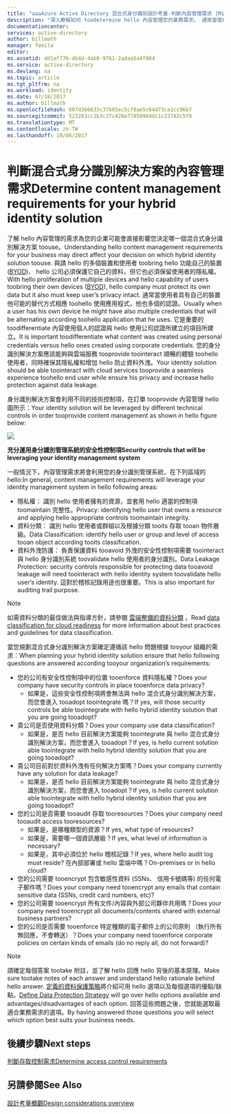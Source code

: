 ```yaml
---
title: "aaaAzure Active Directory 混合式身分識別設計考量-判斷內容管理需求 |Microsoft 文件"
description: "深入瞭解如何 toodetermine hello 內容管理您的業務需求。 通常當使用者具有自己的裝置他可能的替代方式相應 toohello 使用應用程式，他也多個的認證。 它是重要的 toodifferentiate 內容使用個人的認證與 hello 使用公司認證所建立的項目所建立。 您的身分識別解決方案應該能夠與雲端服務 tooprovide toointeract 順暢的體驗 toohello 使用者，同時確保其隱私權和增加 hello 防止資料外洩。"
documentationcenter: 
services: active-directory
author: billmath
manager: femila
editor: 
ms.assetid: dd1ef776-db4d-4ab8-9761-2adaa5a4f004
ms.service: active-directory
ms.devlang: na
ms.topic: article
ms.tgt_pltfrm: na
ms.workload: identity
ms.date: 07/18/2017
ms.author: billmath
ms.openlocfilehash: 607d366633c37b65ec5cf8ae5c64d73ca1cc96b7
ms.sourcegitcommit: 523283cc1b3c37c428e77850964dc1c33742c5f0
ms.translationtype: MT
ms.contentlocale: zh-TW
ms.lasthandoff: 10/06/2017
---
```

# <a name="determine-content-management-requirements-for-your-hybrid-identity-solution"></a><span data-ttu-id="645ab-106">判斷混合式身分識別解決方案的內容管理需求</span><span class="sxs-lookup"><span data-stu-id="645ab-106">Determine content management requirements for your hybrid identity solution</span></span>
<span data-ttu-id="645ab-107">了解 hello 內容管理的需求為您的企業可能會直接影響您決定哪一個混合式身分識別解決方案 toouse。</span><span class="sxs-lookup"><span data-stu-id="645ab-107">Understanding hello content management requirements for your business may direct affect your decision on which hybrid identity solution toouse.</span></span> <span data-ttu-id="645ab-108">與請 hello 的多個裝置和使用者 toobring hello 功能自己的裝置 ([BYOD](http://aka.ms/byodcg))、 hello 公司必須保護它自己的資料，但它也必須保留使用者的隱私權。</span><span class="sxs-lookup"><span data-stu-id="645ab-108">With hello proliferation of multiple devices and hello capability of users toobring their own devices ([BYOD](http://aka.ms/byodcg)), hello company must protect its own data but it also must keep user’s privacy intact.</span></span> <span data-ttu-id="645ab-109">通常當使用者具有自己的裝置他可能的替代方式相應 toohello 使用應用程式，他也多個的認證。</span><span class="sxs-lookup"><span data-stu-id="645ab-109">Usually when a user has his own device he might have also multiple credentials that will be alternating according toohello application that he uses.</span></span> <span data-ttu-id="645ab-110">它是重要的 toodifferentiate 內容使用個人的認證與 hello 使用公司認證所建立的項目所建立。</span><span class="sxs-lookup"><span data-stu-id="645ab-110">It is important toodifferentiate what content was created using personal credentials versus hello ones created using corporate credentials.</span></span> <span data-ttu-id="645ab-111">您的身分識別解決方案應該能夠與雲端服務 tooprovide toointeract 順暢的體驗 toohello 使用者，同時確保其隱私權和增加 hello 防止資料外洩。</span><span class="sxs-lookup"><span data-stu-id="645ab-111">Your identity solution should be able toointeract with cloud services tooprovide a seamless experience toohello end user while ensure his privacy and increase hello protection against data leakage.</span></span> 

<span data-ttu-id="645ab-112">身分識別解決方案會利用不同的技術控制項，在訂單 tooprovide 內容管理 hello 圖所示：</span><span class="sxs-lookup"><span data-stu-id="645ab-112">Your identity solution will be leveraged by different technical controls in order tooprovide content management as shown in hello figure below:</span></span>

![](./media/hybrid-id-design-considerations/securitycontrols.png)

<span data-ttu-id="645ab-113">**充分運用身分識別管理系統的安全性控制項**</span><span class="sxs-lookup"><span data-stu-id="645ab-113">**Security controls that will be leveraging your identity management system**</span></span>

<span data-ttu-id="645ab-114">一般情況下，內容管理需求將會利用您的身分識別管理系統，在下列區域的 hello:</span><span class="sxs-lookup"><span data-stu-id="645ab-114">In general, content management requirements will leverage your identity management system in hello following areas:</span></span>

* <span data-ttu-id="645ab-115">隱私權： 識別 hello 使用者擁有的資源，並套用 hello 適當的控制項 toomaintain 完整性。</span><span class="sxs-lookup"><span data-stu-id="645ab-115">Privacy: identifying hello user that owns a resource and applying hello appropriate controls toomaintain integrity.</span></span>
* <span data-ttu-id="645ab-116">資料分類： 識別 hello 使用者或群組以及根據分類 tooits 存取 tooan 物件層級。</span><span class="sxs-lookup"><span data-stu-id="645ab-116">Data Classification: identify hello user or group and level of access tooan object according tooits classification.</span></span> 
* <span data-ttu-id="645ab-117">資料外洩防護： 負責保護資料 tooavoid 外洩的安全性控制項需要 toointeract 與 hello 身分識別系統 toovalidate hello 使用者的身分識別。</span><span class="sxs-lookup"><span data-stu-id="645ab-117">Data Leakage Protection: security controls responsible for protecting data tooavoid leakage will need toointeract with hello identity system toovalidate hello user’s identity.</span></span> <span data-ttu-id="645ab-118">這對於稽核記錄用途也很重要。</span><span class="sxs-lookup"><span data-stu-id="645ab-118">This is also important for auditing trail purpose.</span></span>

> [!NOTE]
> <span data-ttu-id="645ab-119">如需資料分類的最佳做法與指導方針，請參閱 [雲端整備的資料分類](http://download.microsoft.com/download/0/A/3/0A3BE969-85C5-4DD2-83B6-366AA71D1FE3/Data-Classification-for-Cloud-Readiness.pdf) 。</span><span class="sxs-lookup"><span data-stu-id="645ab-119">Read [data classification for cloud readiness](http://download.microsoft.com/download/0/A/3/0A3BE969-85C5-4DD2-83B6-366AA71D1FE3/Data-Classification-for-Cloud-Readiness.pdf) for more information about best practices and guidelines for data classification.</span></span>
> 
> 

<span data-ttu-id="645ab-120">當您規劃混合式身分識別解決方案確定遵循該 hello 問題根據 tooyour 組織的需求：</span><span class="sxs-lookup"><span data-stu-id="645ab-120">When planning your hybrid identity solution ensure that hello following questions are answered according tooyour organization’s requirements:</span></span>

* <span data-ttu-id="645ab-121">您的公司有安全性控制項中的位置 tooenforce 資料隱私權？</span><span class="sxs-lookup"><span data-stu-id="645ab-121">Does your company have security controls in place tooenforce data privacy?</span></span>
  * <span data-ttu-id="645ab-122">如果是，這些安全性控制項將會無法與 hello 混合式身分識別解決方案，而您會進入 tooadopt toointegrate 嗎？</span><span class="sxs-lookup"><span data-stu-id="645ab-122">If yes, will those security controls be able toointegrate with hello hybrid identity solution that you are going tooadopt?</span></span>
* <span data-ttu-id="645ab-123">貴公司是否使用資料分類？</span><span class="sxs-lookup"><span data-stu-id="645ab-123">Does your company use data classification?</span></span>
  * <span data-ttu-id="645ab-124">如果是，是否 hello 目前解決方案能夠 toointegrate 與 hello 混合式身分識別解決方案，而您會進入 tooadopt？</span><span class="sxs-lookup"><span data-stu-id="645ab-124">If yes, is hello current solution able toointegrate with hello hybrid identity solution that you are going tooadopt?</span></span>
* <span data-ttu-id="645ab-125">貴公司目前對於資料外洩有任何解決方案嗎？</span><span class="sxs-lookup"><span data-stu-id="645ab-125">Does your company currently have any solution for data leakage?</span></span> 
  * <span data-ttu-id="645ab-126">如果是，是否 hello 目前解決方案能夠 toointegrate 與 hello 混合式身分識別解決方案，而您會進入 tooadopt？</span><span class="sxs-lookup"><span data-stu-id="645ab-126">If yes, is hello current solution able toointegrate with hello hybrid identity solution that you are going tooadopt?</span></span>
* <span data-ttu-id="645ab-127">您的公司是否需要 tooaudit 存取 tooresources？</span><span class="sxs-lookup"><span data-stu-id="645ab-127">Does your company need tooaudit access tooresources?</span></span>
  * <span data-ttu-id="645ab-128">如果是，是哪種類型的資源？</span><span class="sxs-lookup"><span data-stu-id="645ab-128">If yes, what type of resources?</span></span>
  * <span data-ttu-id="645ab-129">如果是，需要哪一個資訊層級？</span><span class="sxs-lookup"><span data-stu-id="645ab-129">If yes, what level of information is necessary?</span></span>
  * <span data-ttu-id="645ab-130">如果是，其中必須位於 hello 稽核記錄？</span><span class="sxs-lookup"><span data-stu-id="645ab-130">If yes, where hello audit log must reside?</span></span> <span data-ttu-id="645ab-131">在內部部署或 hello 雲端中嗎？</span><span class="sxs-lookup"><span data-stu-id="645ab-131">On-premises or in hello cloud?</span></span>
* <span data-ttu-id="645ab-132">您的公司需要 tooencrypt 包含敏感性資料 (SSNs、 信用卡號碼等) 的任何電子郵件嗎？</span><span class="sxs-lookup"><span data-stu-id="645ab-132">Does your company need tooencrypt any emails that contain sensitive data (SSNs, credit card numbers, etc)?</span></span>
* <span data-ttu-id="645ab-133">您的公司需要 tooencrypt 所有文件/內容與外部公司夥伴共用嗎？</span><span class="sxs-lookup"><span data-stu-id="645ab-133">Does your company need tooencrypt all documents/contents shared with external business partners?</span></span>
* <span data-ttu-id="645ab-134">您的公司是否需要 tooenforce 特定種類的電子郵件上的公司原則 （執行所有無回應，不會轉送）？</span><span class="sxs-lookup"><span data-stu-id="645ab-134">Does your company need tooenforce corporate policies on certain kinds of emails (do no reply all, do not forward)?</span></span>

> [!NOTE]
> <span data-ttu-id="645ab-135">請確定每個答案 tootake 附註，並了解 hello 回應 hello 背後的基本原理。</span><span class="sxs-lookup"><span data-stu-id="645ab-135">Make sure tootake notes of each answer and understand hello rationale behind hello answer.</span></span> <span data-ttu-id="645ab-136">[定義的資料保護策略](active-directory-hybrid-identity-design-considerations-data-protection-strategy.md)將介紹可用 hello 選項以及每個選項的優點/缺點。</span><span class="sxs-lookup"><span data-stu-id="645ab-136">[Define Data Protection Strategy](active-directory-hybrid-identity-design-considerations-data-protection-strategy.md) will go over hello options available and advantages/disadvantages of each option.</span></span>  <span data-ttu-id="645ab-137">回答這些問題之後，您就能選取最適合業務需求的選項。</span><span class="sxs-lookup"><span data-stu-id="645ab-137">By having answered those questions you will select which option best suits your business needs.</span></span>
> 
> 

## <a name="next-steps"></a><span data-ttu-id="645ab-138">後續步驟</span><span class="sxs-lookup"><span data-stu-id="645ab-138">Next steps</span></span>
[<span data-ttu-id="645ab-139">判斷存取控制需求</span><span class="sxs-lookup"><span data-stu-id="645ab-139">Determine access control requirements</span></span>](active-directory-hybrid-identity-design-considerations-accesscontrol-requirements.md)

## <a name="see-also"></a><span data-ttu-id="645ab-140">另請參閱</span><span class="sxs-lookup"><span data-stu-id="645ab-140">See Also</span></span>
[<span data-ttu-id="645ab-141">設計考量概觀</span><span class="sxs-lookup"><span data-stu-id="645ab-141">Design considerations overview</span></span>](active-directory-hybrid-identity-design-considerations-overview.md)

